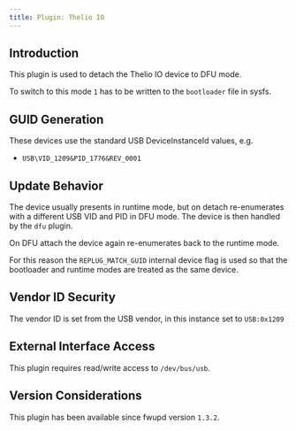 ```yaml
---
title: Plugin: Thelio IO
---
```


## Introduction

This plugin is used to detach the Thelio IO device to DFU mode.

To switch to this mode `1` has to be written to the `bootloader` file
in sysfs.

## GUID Generation

These devices use the standard USB DeviceInstanceId values, e.g.

* `USB\VID_1209&PID_1776&REV_0001`

## Update Behavior

The device usually presents in runtime mode, but on detach re-enumerates with a
different USB VID and PID in DFU mode. The device is then handled by the `dfu`
plugin.

On DFU attach the device again re-enumerates back to the runtime mode.

For this reason the `REPLUG_MATCH_GUID` internal device flag is used so that
the bootloader and runtime modes are treated as the same device.

## Vendor ID Security

The vendor ID is set from the USB vendor, in this instance set to `USB:0x1209`

## External Interface Access

This plugin requires read/write access to `/dev/bus/usb`.

## Version Considerations

This plugin has been available since fwupd version `1.3.2`.
